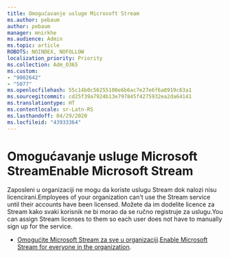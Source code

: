 ```yaml
---
title: Omogućavanje usluge Microsoft Stream
ms.author: pebaum
author: pebaum
manager: mnirkhe
ms.audience: Admin
ms.topic: article
ROBOTS: NOINDEX, NOFOLLOW
localization_priority: Priority
ms.collection: Adm_O365
ms.custom:
- "9002642"
- "5077"
ms.openlocfilehash: 55c14b0c56255100e6b6ac7e27e6f6a8919c63a1
ms.sourcegitcommit: cd25f39a7924b13e797845f4275932ea2da64141
ms.translationtype: HT
ms.contentlocale: sr-Latn-RS
ms.lasthandoff: 04/29/2020
ms.locfileid: "43933364"
---
```

# <a name="enable-microsoft-stream"></a><span data-ttu-id="1ab4c-102">Omogućavanje usluge Microsoft Stream</span><span class="sxs-lookup"><span data-stu-id="1ab4c-102">Enable Microsoft Stream</span></span>

<span data-ttu-id="1ab4c-103">Zaposleni u organizaciji ne mogu da koriste uslugu Stream dok nalozi nisu licencirani.</span><span class="sxs-lookup"><span data-stu-id="1ab4c-103">Employees of your organization can't use the Stream service until their accounts have been licensed.</span></span> <span data-ttu-id="1ab4c-104">Možete da im dodelite licence za Stream kako svaki korisnik ne bi morao da se ručno registruje za uslugu.</span><span class="sxs-lookup"><span data-stu-id="1ab4c-104">You can assign Stream licenses to them so each user does not have to manually sign up for the service.</span></span>

- <span data-ttu-id="1ab4c-105">[Omogućite Microsoft Stream za sve u organizaciji](https://docs.microsoft.com/stream/assign-user-licenses).</span><span class="sxs-lookup"><span data-stu-id="1ab4c-105">[Enable Microsoft Stream for everyone in the organization](https://docs.microsoft.com/stream/assign-user-licenses).</span></span>
